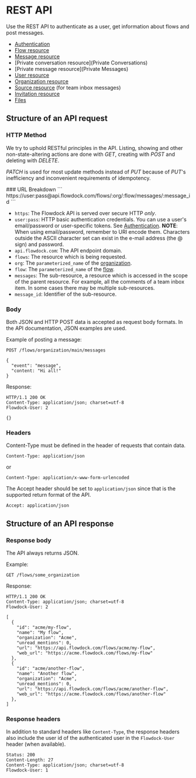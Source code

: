 # REST API

Use the REST API to authenticate as a user, get information about flows and post messages.

* [Authentication](Authentication)
* [Flow resource](Flows)
* [Message resource](Messages)
* [Private conversation resource](Private Conversations)
* [Private message resource](Private Messages)
* [User resource](Users)
* [Organization resource](Organizations)
* [Source resource](Sources) (for team inbox messages)
* [Invitation resource](Invitations)
* [Files](Files)

## Structure of an API request

### HTTP Method
We try to uphold RESTful principles in the API. Listing, showing and other non-state-altering actions are done with _GET_, creating with _POST_ and deleting with _DELETE_.

_PATCH_ is used for most update methods instead of _PUT_ because of _PUT_'s inefficiency and inconvenient requirements of idempotency.

<div id="/url-breakdown"></div>
### URL Breakdown
```
https://user:pass@api.flowdock.com/flows/:org/:flow/messages/:message_id
```

* `https`: The Flowdock API is served over secure HTTP *only*.
* `user:pass`: HTTP basic authentication credentials. You can use a user's email/password or user-specific tokens. See [Authentication](Authentication). **NOTE**: When using email/password, remember to URI encode them. Characters outside the ASCII character set can exist in the e-mail address (the @ sign) and password.
* `api.flowdock.com`: The API endpoint domain.
* `flows`: The resource which is being requested.
* `org`: The `parameterized_name` of the [organization](Organizations).
* `flow`: The `parameterized_name` of the [flow](Flows).
* `messages`: The sub-resource, a resource which is accessed in the scope of the parent resource. For example, all the comments of a team inbox item. In some cases there may be multiple sub-resources.
* `message_id`: Identifier of the sub-resource.

### Body
Both JSON and HTTP POST data is accepted as request body formats. In the API documentation, JSON examples are used.

Example of posting a message:

```
POST /flows/organization/main/messages
```

```
{
  "event": "message",
  "content: "Hi all!"
}
```

Response:

```
HTTP/1.1 200 OK
Content-Type: application/json; charset=utf-8
Flowdock-User: 2
```
```
{}
```

### Headers

Content-Type must be defined in the header of requests that contain data.

```
Content-Type: application/json
```
or

```
Content-Type: application/x-www-form-urlencoded
```

The Accept header should be set to `application/json` since that is the supported return format of the API.

```
Accept: application/json
```

## Structure of an API response

### Response body
The API always returns JSON.

Example:

```
GET /flows/some_organization
```

Response:

```
HTTP/1.1 200 OK
Content-Type: application/json; charset=utf-8
Flowdock-User: 2
```
```
[
  {
    "id": "acme/my-flow",
    "name": "My flow",
    "organization": "Acme",
    "unread_mentions": 0,
    "url": "https://api.flowdock.com/flows/acme/my-flow",
    "web_url": "https://acme.flowdock.com/flows/my-flow"
  },
  {
    "id": "acme/another-flow",
    "name": "Another flow",
    "organization": "Acme",
    "unread_mentions": 0,
    "url": "https://api.flowdock.com/flows/acme/another-flow",
    "web_url": "https://acme.flowdock.com/flows/another-flow"
  },
]
```

### Response headers

In addition to standard headers like `Content-Type`, the response headers also include the user id of the authenticated user in the `Flowdock-User` header (when available).

```
Status: 200
Content-Length: 27
Content-Type: application/json; charset=utf-8
Flowdock-User: 1
```
